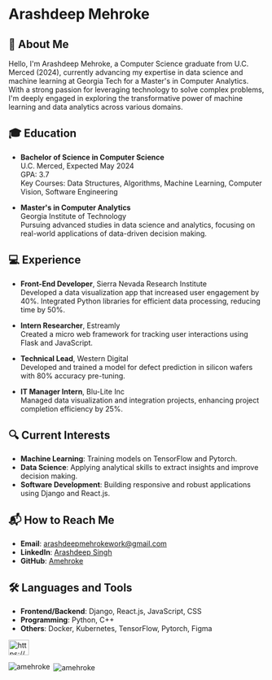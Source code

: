 # Arashdeep Mehroke

## 👋 About Me

Hello, I'm Arashdeep Mehroke, a Computer Science graduate from U.C. Merced (2024), currently advancing my expertise in data science and machine learning at Georgia Tech for a Master's in Computer Analytics. With a strong passion for leveraging technology to solve complex problems, I'm deeply engaged in exploring the transformative power of machine learning and data analytics across various domains.

## 🎓 Education

- **Bachelor of Science in Computer Science**\
  U.C. Merced, Expected May 2024\
  GPA: 3.7\
  Key Courses: Data Structures, Algorithms, Machine Learning, Computer Vision, Software Engineering

- **Master's in Computer Analytics**\
  Georgia Institute of Technology\
  Pursuing advanced studies in data science and analytics, focusing on real-world applications of data-driven decision making.

## 💻 Experience

- **Front-End Developer**, Sierra Nevada Research Institute\
  Developed a data visualization app that increased user engagement by 40%. Integrated Python libraries for efficient data processing, reducing time by 50%.

- **Intern Researcher**, Estreamly\
  Created a micro web framework for tracking user interactions using Flask and JavaScript.

- **Technical Lead**, Western Digital\
  Developed and trained a model for defect prediction in silicon wafers with 80% accuracy pre-tuning.

- **IT Manager Intern**, Blu-Lite Inc\
  Managed data visualization and integration projects, enhancing project completion efficiency by 25%.

## 🔍 Current Interests

- **Machine Learning**: Training models on TensorFlow and Pytorch.
- **Data Science**: Applying analytical skills to extract insights and improve decision making.
- **Software Development**: Building responsive and robust applications using Django and React.js.

## 📬 How to Reach Me

- **Email**: [arashdeepmehrokework@gmail.com](mailto:arashdeepmehrokework@gmail.com)
- **LinkedIn**: [Arashdeep Singh](https://www.linkedin.com/in/arashdeep-singh-020398251/)
- **GitHub**: [Amehroke](https://github.com/Amehroke)

## 🛠️ Languages and Tools

- **Frontend/Backend**: Django, React.js, JavaScript, CSS
- **Programming**: Python, C++
- **Others**: Docker, Kubernetes, TensorFlow, Pytorch, Figma

<p align="left">
<a href="https://linkedin.com/in/https://www.linkedin.com/in/arashdeep-singh-020398251/" target="blank"><img align="center" src="https://raw.githubusercontent.com/rahuldkjain/github-profile-readme-generator/master/src/images/icons/Social/linked-in-alt.svg" alt="https://www.linkedin.com/in/arashdeep-singh-020398251/" height="30" width="40" /></a>
</p>

<p><img align="left" src="https://github-readme-stats.vercel.app/api/top-langs?username=amehroke&show_icons=true&locale=en&layout=compact" alt="amehroke" /></p>

<p>&nbsp;<img align="center" src="https://github-readme-stats.vercel.app/api?username=amehroke&show_icons=true&locale=en" alt="amehroke" /></p>
